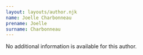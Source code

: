 ```yaml
---
layout: layouts/author.njk
name: Joelle Charbonneau
prename: Joelle
surname: Charbonneau
---
```

No additional information is available for this author.
